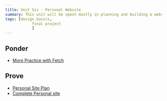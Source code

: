 ```yaml
---
title: Unit Six - Personal Website
summary: This unit will be spent mostly in planning and building a website of your own design.
tags: [design basics,
		 	final project
			]
---
```


## Ponder

- [More Practice with Fetch](#)

## Prove

- [Personal Site Plan](../../prove/personal-site-plan)
- [Complete Personal site](#)
